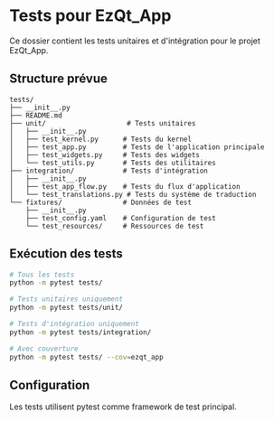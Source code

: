 # Tests pour EzQt_App

Ce dossier contient les tests unitaires et d'intégration pour le projet EzQt_App.

## Structure prévue

```
tests/
├── __init__.py
├── README.md
├── unit/                    # Tests unitaires
│   ├── __init__.py
│   ├── test_kernel.py      # Tests du kernel
│   ├── test_app.py         # Tests de l'application principale
│   ├── test_widgets.py     # Tests des widgets
│   └── test_utils.py       # Tests des utilitaires
├── integration/            # Tests d'intégration
│   ├── __init__.py
│   ├── test_app_flow.py    # Tests du flux d'application
│   └── test_translations.py # Tests du système de traduction
└── fixtures/               # Données de test
    ├── __init__.py
    ├── test_config.yaml    # Configuration de test
    └── test_resources/     # Ressources de test
```

## Exécution des tests

```bash
# Tous les tests
python -m pytest tests/

# Tests unitaires uniquement
python -m pytest tests/unit/

# Tests d'intégration uniquement
python -m pytest tests/integration/

# Avec couverture
python -m pytest tests/ --cov=ezqt_app
```

## Configuration

Les tests utilisent pytest comme framework de test principal. 